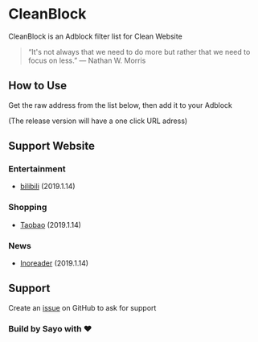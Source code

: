 # CleanBlock

CleanBlock is an Adblock filter list for Clean Website

> “It's not always that we need to do more but rather that we need to focus on less.” ― Nathan W. Morris

## How to Use

Get the raw address from the list below, then add it to your Adblock

(The release version will have a one click URL adress)

## Support Website

### Entertainment

- [bilibili](Entertainment/bilibili.txt) (2019.1.14)

### Shopping

- [Taobao](Shopping/Taobao.txt) (2019.1.14)

### News

- [Inoreader](News/Inoreader) (2019.1.14)

## Support

Create an [issue](https://github.com/sayomelu/CleanBlock/issues/new) on GitHub to ask for support

### Build by Sayo with ❤️